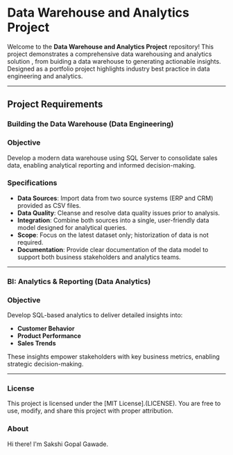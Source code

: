 # Data Warehouse and Analytics Project

Welcome to the **Data Warehouse and Analytics Project** repository!
This project demonstrates a comprehensive data warehousing and analytics solution , from buiding a data warehouse to generating actionable insights. Designed as a portfolio project highlights industry best practice in data engineering and analytics.

---------

## Project Requirements

### Building the Data Warehouse (Data Engineering)

### Objective 
Develop a modern data warehouse using SQL Server to consolidate sales data, enabling analytical reporting and informed decision-making. 

### Specifications
- **Data Sources**: Import data from two source systems (ERP and CRM) provided as CSV files.
- **Data Quality**: Cleanse and resolve data quality issues prior to analysis.
- **Integration**: Combine both sources into a single, user-friendly data model designed for analytical queries.
- **Scope**: Focus on the latest dataset only; historization of data is not required.
- **Documentation**: Provide clear documentation of the data model to support both business stakeholders and analytics teams.

--------

### BI: Analytics & Reporting (Data Analytics)

### Objective 
Develop SQL-based analytics to deliver detailed insights into:
- **Customer Behavior**
- **Product Performance**
- **Sales Trends**

These insights empower stakeholders with key business metrics, enabling strategic decision-making.

------------

### License
This project is licensed under the [MIT License].(LICENSE). You are free to use, modify, and share this project with proper attribution.

### About
Hi there! I'm Sakshi Gopal Gawade.
